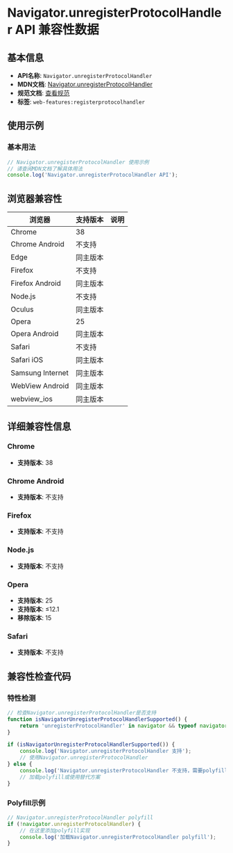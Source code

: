 # Navigator.unregisterProtocolHandler API 兼容性数据

## 基本信息

- **API名称**: `Navigator.unregisterProtocolHandler`
- **MDN文档**: [Navigator.unregisterProtocolHandler](https://developer.mozilla.org/docs/Web/API/Navigator/unregisterProtocolHandler)
- **规范文档**: [查看规范](https://html.spec.whatwg.org/multipage/system-state.html#dom-navigator-unregisterprotocolhandler-dev)
- **标签**: `web-features:registerprotocolhandler`

## 使用示例

### 基本用法

```javascript
// Navigator.unregisterProtocolHandler 使用示例
// 请查阅MDN文档了解具体用法
console.log('Navigator.unregisterProtocolHandler API');
```

## 浏览器兼容性

| 浏览器 | 支持版本 | 说明 |
|--------|----------|------|
| Chrome | 38 |  |
| Chrome Android | 不支持 |  |
| Edge | 同主版本 |  |
| Firefox | 不支持 |  |
| Firefox Android | 同主版本 |  |
| Node.js | 不支持 |  |
| Oculus | 同主版本 |  |
| Opera | 25 |  |
| Opera Android | 同主版本 |  |
| Safari | 不支持 |  |
| Safari iOS | 同主版本 |  |
| Samsung Internet | 同主版本 |  |
| WebView Android | 同主版本 |  |
| webview_ios | 同主版本 |  |

## 详细兼容性信息

### Chrome

- **支持版本**: 38

### Chrome Android

- **支持版本**: 不支持

### Firefox

- **支持版本**: 不支持

### Node.js

- **支持版本**: 不支持

### Opera

- **支持版本**: 25
- **支持版本**: ≤12.1
- **移除版本**: 15

### Safari

- **支持版本**: 不支持

## 兼容性检查代码

### 特性检测

```javascript
// 检查Navigator.unregisterProtocolHandler是否支持
function isNavigatorUnregisterProtocolHandlerSupported() {
    return 'unregisterProtocolHandler' in navigator && typeof navigator.unregisterProtocolHandler === 'function';
}

if (isNavigatorUnregisterProtocolHandlerSupported()) {
    console.log('Navigator.unregisterProtocolHandler 支持');
    // 使用Navigator.unregisterProtocolHandler
} else {
    console.log('Navigator.unregisterProtocolHandler 不支持，需要polyfill');
    // 加载polyfill或使用替代方案
}
```

### Polyfill示例

```javascript
// Navigator.unregisterProtocolHandler polyfill
if (!navigator.unregisterProtocolHandler) {
    // 在这里添加polyfill实现
    console.log('加载Navigator.unregisterProtocolHandler polyfill');
}
```

